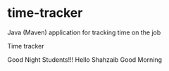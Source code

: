 # time-tracker
Java (Maven) application for tracking time on the job

Time tracker

Good Night Students!!!
Hello Shahzaib
Good Morning
